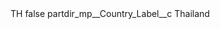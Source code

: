 <?xml version="1.0" encoding="UTF-8"?>
<CustomMetadata xmlns="http://soap.sforce.com/2006/04/metadata" xmlns:xsi="http://www.w3.org/2001/XMLSchema-instance" xmlns:xsd="http://www.w3.org/2001/XMLSchema">
    <label>TH</label>
    <protected>false</protected>
    <values>
        <field>partdir_mp__Country_Label__c</field>
        <value xsi:type="xsd:string">Thailand</value>
    </values>
</CustomMetadata>
